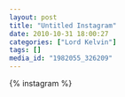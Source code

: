 ```yaml
---
layout: post
title: "Untitled Instagram"
date: 2010-10-31 18:00:27
categories: ["Lord Kelvin"]
tags: []
media_id: "1982055_326209"
---
```


{% instagram %}
